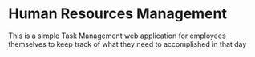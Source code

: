 # Human Resources Management

This is a simple Task Management web application for employees themselves to keep track of what they need to accomplished in that day
